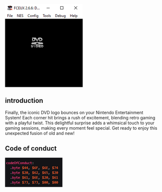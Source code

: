 ![image](preview.png)

## introduction
Finally, the iconic DVD logo bounces on your Nintendo Entertainment System! Each corner hit brings a rush of excitement, blending retro gaming with a playful twist. This delightful surprise adds a whimsical touch to your gaming sessions, making every moment feel special. Get ready to enjoy this unexpected fusion of old and new!

## Code of conduct
![image](code.png)
